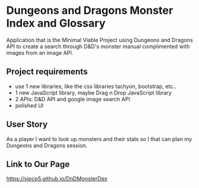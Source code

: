 # Dungeons and Dragons Monster Index and Glossary
Application that is the Minimal Viable Project using Dungeons and Dragons API to create a search through D&D's monster manual complimented with images from an image API.

## Project requirements
* use 1 new libraries, like the css libraries tachyon, bootstrap, etc..
* 1 new JavaScript library, maybe Drag n Drop JavaScript library
* 2 APIs: D&D API and google image search API
* polished UI

## User Story
As a player I want to look up monsters and their stats so I that can plan my Dungeons and Dragons session.

## Link to Our Page
https://sjpcp5.github.io/DnDMonsterDex
